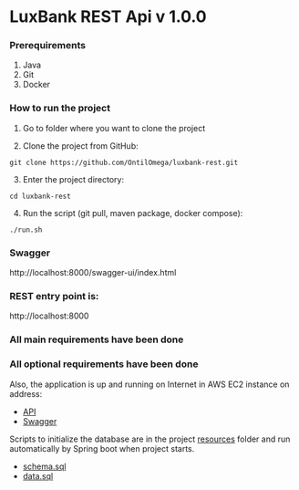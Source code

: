 LuxBank REST Api v 1.0.0
====

### Prerequirements

1. Java
2. Git
3. Docker

### How to run the project
1. Go to folder where you want to clone the project

2. Clone the project from GitHub:
```
git clone https://github.com/OntilOmega/luxbank-rest.git 
```
3. Enter the project directory:
```
cd luxbank-rest
```
4. Run the script (git pull, maven package, docker compose):
```
./run.sh
```


### Swagger

http://localhost:8000/swagger-ui/index.html

### REST entry point is:
http://localhost:8000


### All main requirements have been done

### All optional requirements have been done

Also, the application is up and running on Internet in AWS EC2 instance on address:
- [API](http://ec2-52-41-94-64.us-west-2.compute.amazonaws.com)
- [Swagger](http://ec2-52-41-94-64.us-west-2.compute.amazonaws.com/swagger-ui/index.html)



Scripts to initialize the database are in the project [resources](src/main/resources) folder and run automatically by Spring boot when project starts.
 - [schema.sql](src/main/resources/schema.sql)
 - [data.sql](src/main/resources/data.sql)


